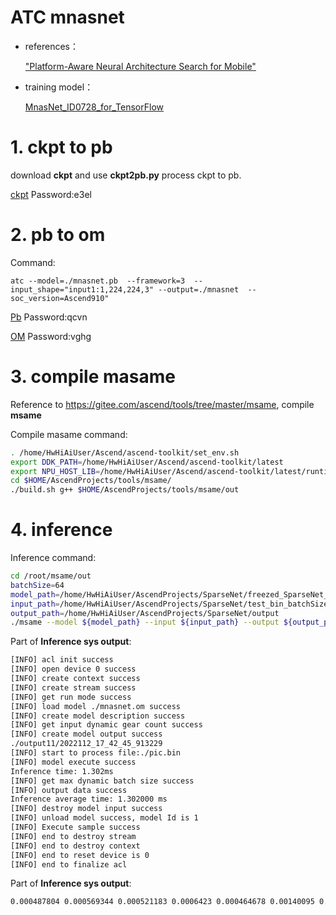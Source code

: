 # ATC mnasnet


- references：

    ["Platform-Aware Neural Architecture Search for Mobile"](https://arxiv.org/abs/1807.11626)


- training model：
    
    [MnasNet_ID0728_for_TensorFlow](https://gitee.com/ascend/ModelZoo-TensorFlow/tree/master/TensorFlow/contrib/cv/MnasNet_ID0728_for_TensorFlow)


# 1. ckpt to pb

download **ckpt** and use **ckpt2pb.py** process ckpt to pb.

[ckpt](https://pan.baidu.com/s/1-E3SQAxShCYcIVdkxbg19w)
Password:e3el

# 2. pb to om
Command:
```
atc --model=./mnasnet.pb  --framework=3  --input_shape="input1:1,224,224,3" --output=./mnasnet  --soc_version=Ascend910" 
```
[Pb](https://pan.baidu.com/s/1fUGFDZxi-6iit56PGN7sKg)
Password:qcvn

[OM](https://pan.baidu.com/s/1Z6IqgDpjC3h4sqhcX9ej8g)
Password:vghg

# 3. compile masame
Reference to https://gitee.com/ascend/tools/tree/master/msame, compile **msame** 

Compile masame command:
```bash
. /home/HwHiAiUser/Ascend/ascend-toolkit/set_env.sh
export DDK_PATH=/home/HwHiAiUser/Ascend/ascend-toolkit/latest
export NPU_HOST_LIB=/home/HwHiAiUser/Ascend/ascend-toolkit/latest/runtime/lib64/stub
cd $HOME/AscendProjects/tools/msame/
./build.sh g++ $HOME/AscendProjects/tools/msame/out

```

# 4. inference
Inference command:
```bash
cd /root/msame/out
batchSize=64
model_path=/home/HwHiAiUser/AscendProjects/SparseNet/freezed_SparseNet_batchSize_${batchSize}.om
input_path=/home/HwHiAiUser/AscendProjects/SparseNet/test_bin_batchSize_${batchSize}
output_path=/home/HwHiAiUser/AscendProjects/SparseNet/output
./msame --model ${model_path} --input ${input_path} --output ${output_path} --outfmt TXT
```



Part of **Inference sys output**:
```bash
[INFO] acl init success
[INFO] open device 0 success
[INFO] create context success
[INFO] create stream success
[INFO] get run mode success
[INFO] load model ./mnasnet.om success
[INFO] create model description success
[INFO] get input dynamic gear count success
[INFO] create model output success
./output11/2022112_17_42_45_913229
[INFO] start to process file:./pic.bin
[INFO] model execute success
Inference time: 1.302ms
[INFO] get max dynamic batch size success
[INFO] output data success
Inference average time: 1.302000 ms
[INFO] destroy model input success
[INFO] unload model success, model Id is 1
[INFO] Execute sample success
[INFO] end to destroy stream
[INFO] end to destroy context
[INFO] end to reset device is 0
[INFO] end to finalize acl

```


Part of **Inference sys output**:
```bash
0.000487804 0.000569344 0.000521183 0.0006423 0.000464678 0.00140095 0.000912189 0.000928402 0.00101662 0.000784874 0.000334501 0.000647545 0.000609398 0.000686646 0.000246763 0.000668049 0.000214338 0.000707626
```
